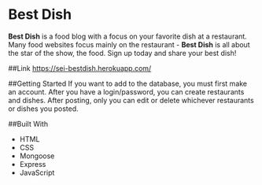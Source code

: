 # Best Dish

**Best Dish** is a food blog with a focus on your favorite dish at a restaurant. Many food websites focus mainly on the restaurant - **Best Dish** is all about the star of the show, the food. Sign up today and share your best dish!

##Link
<https://sei-bestdish.herokuapp.com/>

##Getting Started
If you want to add to the database, you must first make an account. After you have a login/password, you can create restaurants and dishes. After posting, only you can edit or delete whichever restaurants or dishes you posted.

##Built With
- HTML
- CSS
- Mongoose
- Express
- JavaScript
